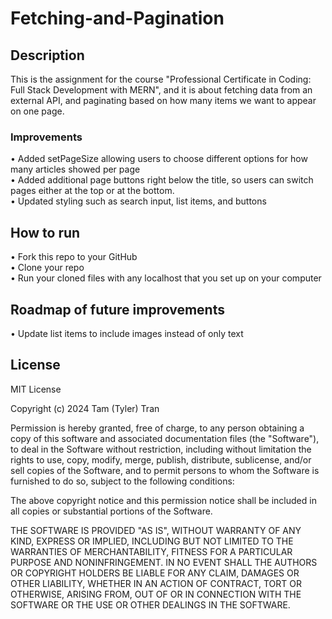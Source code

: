 # Fetching-and-Pagination

## Description

This is the assignment for the course "Professional Certificate in Coding: Full Stack Development with MERN", and it is about fetching data from an external API, and paginating based on how many items we want to appear on one page.

### Improvements

• Added setPageSize allowing users to choose different options for how many articles showed per page <br />
• Added additional page buttons right below the title, so users can switch pages either at the top or at the bottom. <br />
• Updated styling such as search input, list items, and buttons

## How to run

• Fork this repo to your GitHub <br />
• Clone your repo <br />
• Run your cloned files with any localhost that you set up on your computer

## Roadmap of future improvements
• Update list items to include images instead of only text

## License

MIT License

Copyright (c) 2024 Tam (Tyler) Tran

Permission is hereby granted, free of charge, to any person obtaining a copy
of this software and associated documentation files (the "Software"), to deal
in the Software without restriction, including without limitation the rights
to use, copy, modify, merge, publish, distribute, sublicense, and/or sell
copies of the Software, and to permit persons to whom the Software is
furnished to do so, subject to the following conditions:

The above copyright notice and this permission notice shall be included in all
copies or substantial portions of the Software.

THE SOFTWARE IS PROVIDED "AS IS", WITHOUT WARRANTY OF ANY KIND, EXPRESS OR
IMPLIED, INCLUDING BUT NOT LIMITED TO THE WARRANTIES OF MERCHANTABILITY,
FITNESS FOR A PARTICULAR PURPOSE AND NONINFRINGEMENT. IN NO EVENT SHALL THE
AUTHORS OR COPYRIGHT HOLDERS BE LIABLE FOR ANY CLAIM, DAMAGES OR OTHER
LIABILITY, WHETHER IN AN ACTION OF CONTRACT, TORT OR OTHERWISE, ARISING FROM,
OUT OF OR IN CONNECTION WITH THE SOFTWARE OR THE USE OR OTHER DEALINGS IN THE
SOFTWARE.
